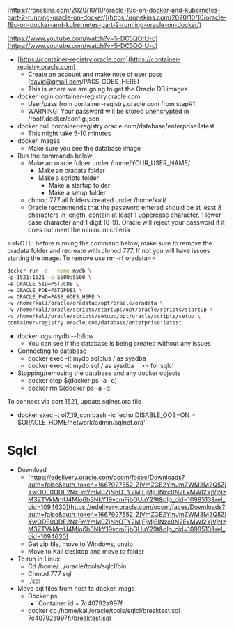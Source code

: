 [https://ronekins.com/2020/10/10/oracle-19c-on-docker-and-kubernetes-part-2-running-oracle-on-docker/](https://ronekins.com/2020/10/10/oracle-19c-on-docker-and-kubernetes-part-2-running-oracle-on-docker/)

[https://www.youtube.com/watch?v=5-DC5QOrU-c](https://www.youtube.com/watch?v=5-DC5QOrU-c)

- [https://container-registry.oracle.com](https://container-registry.oracle.com)
	- Create an account and make note of user pass (david@gmail.com/PASS_GOES_HERE)
	- This is where we are going to get the Oracle DB images
- docker login container-registry.oracle.com
	- User/pass from container-registry.oracle.com from step#1
	- WARNING! Your password will be stored unencrypted in /root/.docker/config.json
- docker pull container-registry.oracle.com/database/enterprise:latest
	- This might take 5-10 minutes
- docker images
	- Make sure you see the database image
- Run the commands below
	- Make an oracle folder under /home/YOUR_USER_NAME/
		- Make an oradata folder
		- Make a scripts folder
			- Make a startup folder
			- Make a setup folder
	- chmod 777 all folders created under /home/kali/
	- Oracle recommends that the password entered should be at least 8 characters in length, contain at least 1 uppercase character, 1 lower case character and 1 digit (0-9). Oracle will reject your password if it does not meet the minimum criteria

==NOTE: before running the command below, make sure to remove the oradata folder and recreate with chmod 777. If not you will have issues starting the image. To remove use rm -rf oradata==

``` sh
docker run -d --name mydb \
-p 1521:1521 -p 5500:5500 \
-e ORACLE_SID=PSTGCDB \
-e ORACLE_PDB=PSTGPDB1 \
-e ORACLE_PWD=PASS_GOES_HERE \
-v /home/kali/oracle/oradata:/opt/oracle/oradata \
-v /home/kali/oracle/scripts/startup:/opt/oracle/scripts/startup \
-v /home/kali/oracle/scripts/setup:/opt/oracle/scripts/setup \
container-registry.oracle.com/database/enterprise:latest
```
- docker logs mydb --follow
	- You can see if the database is being created without any issues
- Connecting to database
	- docker exec -it mydb sqlplus / as sysdba
	- docker exec -it mydb sql / as sysdba    >> for sqlcl
- Stopping/removing the database and any docker objects
	- docker stop $(docker ps -a -q)
	- docker rm $(docker ps -a -q)

To connect via port 1521, update sqlnet.ora file
- docker exec -t ol7_19_con bash -ic 'echo DISABLE_OOB=ON > $ORACLE_HOME/network/admin/sqlnet.ora'

# Sqlcl

- Download
	- [https://edelivery.oracle.com/ocom/faces/Downloads?auth=false&auth_token=1667927552_ZjVmZGE2YmJmZWM3M2Q5ZjYwODE0ODE2NzFmYmM0ZjNhOTY2MjFjMjBlNzc0N2ExMWI2YjVjNzM3ZTVkMmU4Mjo6b3NkY19vcmFjbGUuY29t&dlp_cid=1098513&rel_cid=1094630](https://edelivery.oracle.com/ocom/faces/Downloads?auth=false&auth_token=1667927552_ZjVmZGE2YmJmZWM3M2Q5ZjYwODE0ODE2NzFmYmM0ZjNhOTY2MjFjMjBlNzc0N2ExMWI2YjVjNzM3ZTVkMmU4Mjo6b3NkY19vcmFjbGUuY29t&dlp_cid=1098513&rel_cid=1094630)
	- Get zip file, move to Windows, unzip
	- Move to Kali desktop and move to folder
- To run in Linux
	- Cd /home/…/oracle/tools/sqlcl/bin
	- Chmod 777 sql
	- ./sql
- Move sql files from host to docker image
	- Docker ps
		- Container id = 7c40792a997f
	- docker cp /home/kali/oracle/tools/sqlcl/breaktest.sql 7c40792a997f:/breaktest.sql